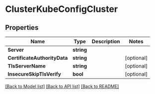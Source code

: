 # ClusterKubeConfigCluster

## Properties
Name | Type | Description | Notes
------------ | ------------- | ------------- | -------------
**Server** | **string** |  | 
**CertificateAuthorityData** | **string** |  | [optional] 
**TlsServerName** | **string** |  | [optional] 
**InsecureSkipTlsVerify** | **bool** |  | [optional] 

[[Back to Model list]](../README.md#documentation-for-models) [[Back to API list]](../README.md#documentation-for-api-endpoints) [[Back to README]](../README.md)


